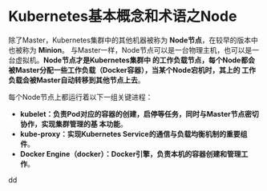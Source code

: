 Kubernetes基本概念和术语之Node
================================================================================
除了Master，Kubernetes集群中的其他机器被称为 **Node节点**，在较早的版本中也被称为 **Minion**。
与Master一样，Node节点可以是一台物理主机，也可以是一台虚拟机。**Node节点才是Kubernetes集群中
的工作负载节点，每个Node都会被Master分配一些工作负载（Docker容器），当某个Node宕机时，其上的
工作负载会被Master自动转移到其他节点上去**。

每个Node节点上都运行着以下一组关键进程：
+ **kubelet：负责Pod对应的容器的创建，启停等任务，同时与Master节点密切协作，实现集群管理的基
本功能**。
+ **kube-proxy：实现Kubernetes Service的通信与负载均衡机制的重要组件**。
+ **Docker Engine（docker）：Docker引擎，负责本机的容器创建和管理工作**。



































dd
